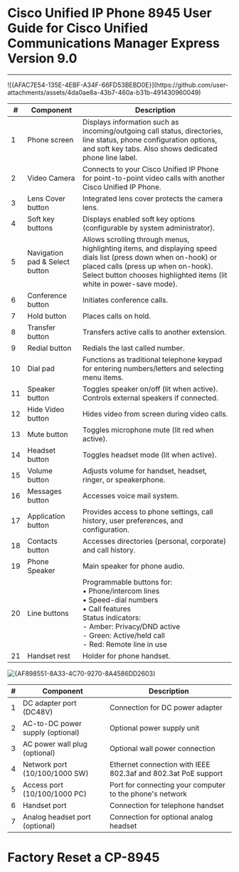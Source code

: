 #  Cisco Unified IP Phone 8945 User Guide for Cisco Unified Communications Manager Express Version 9.0
<hr>
![{AFAC7E54-135E-4EBF-A34F-66FD53BEBD0E}](https://github.com/user-attachments/assets/4da0ae8a-43b7-460a-b31b-491430960049)

| #  | Component               | Description |
|----|-------------------------|-------------|
| 1  | Phone screen            | Displays information such as incoming/outgoing call status, directories, line status, phone configuration options, and soft key tabs. Also shows dedicated phone line label. |
| 2  | Video Camera            | Connects to your Cisco Unified IP Phone for point-to-point video calls with another Cisco Unified IP Phone. |
| 3  | Lens Cover button       | Integrated lens cover protects the camera lens. |
| 4  | Soft key buttons        | Displays enabled soft key options (configurable by system administrator). |
| 5  | Navigation pad & Select button | Allows scrolling through menus, highlighting items, and displaying speed dials list (press down when on-hook) or placed calls (press up when on-hook). Select button chooses highlighted items (lit white in power-save mode). |
| 6  | Conference button       | Initiates conference calls. |
| 7  | Hold button             | Places calls on hold. |
| 8  | Transfer button         | Transfers active calls to another extension. |
| 9  | Redial button           | Redials the last called number. |
| 10 | Dial pad                | Functions as traditional telephone keypad for entering numbers/letters and selecting menu items. |
| 11 | Speaker button          | Toggles speaker on/off (lit when active). Controls external speakers if connected. |
| 12 | Hide Video button       | Hides video from screen during video calls. |
| 13 | Mute button             | Toggles microphone mute (lit red when active). |
| 14 | Headset button          | Toggles headset mode (lit when active). |
| 15 | Volume button           | Adjusts volume for handset, headset, ringer, or speakerphone. |
| 16 | Messages button         | Accesses voice mail system. |
| 17 | Application button      | Provides access to phone settings, call history, user preferences, and configuration. |
| 18 | Contacts button         | Accesses directories (personal, corporate) and call history. |
| 19 | Phone Speaker           | Main speaker for phone audio. |
| 20 | Line buttons            | Programmable buttons for:<br>• Phone/intercom lines<br>• Speed-dial numbers<br>• Call features<br>Status indicators:<br>- Amber: Privacy/DND active<br>- Green: Active/held call<br>- Red: Remote line in use |
| 21 | Handset rest            | Holder for phone handset. |


![{AF898551-8A33-4C70-9270-8A4586DD2603}](https://github.com/user-attachments/assets/ef9f8200-22c4-4a3c-9299-1ab769706fb3)

| #  | Component                     | Description |
|----|-------------------------------|-------------|
| 1  | DC adapter port (DC48V)       | Connection for DC power adapter |
| 2  | AC-to-DC power supply (optional) | Optional power supply unit |
| 3  | AC power wall plug (optional)  | Optional wall power connection |
| 4  | Network port (10/100/1000 SW)  | Ethernet connection with IEEE 802.3af and 802.3at PoE support |
| 5  | Access port (10/100/1000 PC)   | Port for connecting your computer to the phone's network |
| 6  | Handset port                   | Connection for telephone handset |
| 7  | Analog headset port (optional) | Connection for optional analog headset |

# Factory Reset a CP-8945
